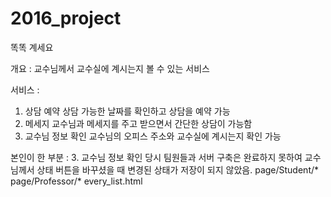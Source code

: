 # 2016_project
똑똑 계세요

개요 :
교수님께서 교수실에 계시는지 볼 수 있는 서비스

서비스 :
1. 상담 예약
상담 가능한 날짜를 확인하고 상담을 예약 가능
2. 메세지
교수님과 메세지를 주고 받으면서 간단한 상담이 가능함
3. 교수님 정보 확인
교수님의 오피스 주소와 교수실에 계시는지 확인 가능

본인이 한 부분 :
3. 교수님 정보 확인
당시 팀원들과 서버 구축은 완료하지 못하여 교수님께서 상태 버튼을 바꾸셨을 때 변경된 상태가 저장이 되지 않았음.
 page/Student/*
 page/Professor/*
 every_list.html

